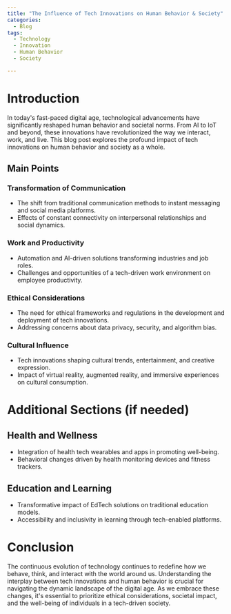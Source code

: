 ```yaml
---
title: "The Influence of Tech Innovations on Human Behavior & Society"
categories:
  - Blog
tags:
  - Technology
  - Innovation
  - Human Behavior
  - Society

---
```


# Introduction
In today's fast-paced digital age, technological advancements have significantly reshaped human behavior and societal norms. From AI to IoT and beyond, these innovations have revolutionized the way we interact, work, and live. This blog post explores the profound impact of tech innovations on human behavior and society as a whole.

## Main Points
### Transformation of Communication
- The shift from traditional communication methods to instant messaging and social media platforms.
- Effects of constant connectivity on interpersonal relationships and social dynamics.

### Work and Productivity
- Automation and AI-driven solutions transforming industries and job roles.
- Challenges and opportunities of a tech-driven work environment on employee productivity.

### Ethical Considerations
- The need for ethical frameworks and regulations in the development and deployment of tech innovations.
- Addressing concerns about data privacy, security, and algorithm bias.

### Cultural Influence
- Tech innovations shaping cultural trends, entertainment, and creative expression.
- Impact of virtual reality, augmented reality, and immersive experiences on cultural consumption.

# Additional Sections (if needed)
## Health and Wellness
- Integration of health tech wearables and apps in promoting well-being.
- Behavioral changes driven by health monitoring devices and fitness trackers.

## Education and Learning
- Transformative impact of EdTech solutions on traditional education models.
- Accessibility and inclusivity in learning through tech-enabled platforms.

# Conclusion
The continuous evolution of technology continues to redefine how we behave, think, and interact with the world around us. Understanding the interplay between tech innovations and human behavior is crucial for navigating the dynamic landscape of the digital age. As we embrace these changes, it's essential to prioritize ethical considerations, societal impact, and the well-being of individuals in a tech-driven society.